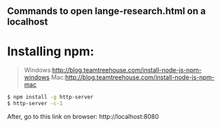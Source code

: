 Commands to open lange-research.html on a localhost
-----------

# Installing npm:
> Windows:http://blog.teamtreehouse.com/install-node-js-npm-windows
> Mac:http://blog.teamtreehouse.com/install-node-js-npm-mac

~~~ sh
$ npm install -g http-server
$ http-server -c-1
~~~

After, go to this link on browser: http://localhost:8080 
